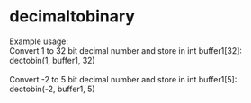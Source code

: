 # decimaltobinary

Example usage:<br />
Convert 1 to 32 bit decimal number and store in int buffer1[32]: <br />
dectobin(1, buffer1, 32) <br />
<br />
Convert -2 to 5 bit decimal number and store in int buffer1[5]: <br />
dectobin(-2, buffer1, 5) <br />
